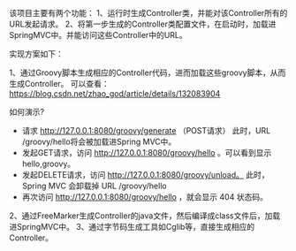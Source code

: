 该项目主要有两个功能：
1、运行时生成Controller类，并能对该Controller所有的URL发起请求。
2、将第一步生成的Controller类配置文件，在启动时，加载进SpringMVC中。并能访问这些Controller中的URL。

实现方案如下：

1、通过Groovy脚本生成相应的Controller代码，进而加载这些groovy脚本，从而生成Controller。
    可以查看：
    https://blog.csdn.net/zhao_god/article/details/132083904
    
如何演示?

- 请求 http://127.0.0.1:8080/groovy/generate （POST请求）
  此时，URL /groovy/hello将会被加载进Spring MVC中。
- 发起GET请求，访问 http://127.0.0.1:8080/groovy/hello 。可以看到显示 hello,groovy。
- 发起DELETE请求，访问 http://127.0.0.1:8080/groovy/unload。
  此时，Spring MVC 会卸载掉 URL /groovy/hello
- 再次访问 http://127.0.0.1:8080/groovy/hello ，就会显示 404 状态码。

    
2、通过FreeMarker生成Controller的java文件，然后编译成class文件后，加载进SpringMVC中。
3、通过字节码生成工具如Cglib等，直接生成相应的Controller。
